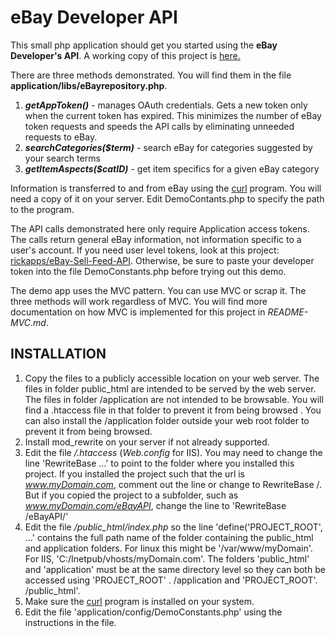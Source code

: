 # eBay Developer API 
This small php application should get you started using the **eBay Developer's API**. A working copy of this project is [here.](https://php-mvc.rickapps.com)

There are three methods demonstrated. You will find them in the file **application/libs/eBayrepository.php**.

1. ***getAppToken()*** - manages OAuth credentials. Gets a new token only when the current token has expired. This minimizes the number of eBay token requests and speeds the API calls by eliminating unneeded requests to eBay.
2. ***searchCategories($term)*** - search eBay for categories suggested by your search terms
3. ***getItemAspects($catID)*** - get item specifics for a given eBay category

Information is transferred to and from eBay using the [curl](https://curl.se/) program. You will need a copy of it on your server. Edit DemoContants.php to specify the path to the program.

The API calls demonstrated here only require Application access tokens. The calls return
general eBay information, not information specific to a user's account. If you need user level tokens, look at this project: [rickapps/eBay-Sell-Feed-API](https://github.com/rickapps/eBay-Sell-Feed-API). Otherwise, be sure to paste your developer token into the file DemoConstants.php before trying out this demo. 

The demo app uses the MVC pattern. You can use MVC or scrap it. The three methods will work regardless of MVC. You will find more documentation on how MVC is implemented for this project in  *README-MVC.md*.

## INSTALLATION
1. Copy the files to a publicly accessible location on your web server. The files in folder public_html are intended to be served by the web server. The files in folder /application are not intended to be browsable. You will find a .htaccess file in that folder to prevent it from being browsed . You can also install the /application folder outside your web root folder to prevent it from being browsed. 
2. Install mod_rewrite on your server if not already supported.
3. Edit the file */.htaccess* (*Web.config* for IIS). You may need to change the line 'RewriteBase ...' to point to the folder where you installed this project. If you installed the project such that the url is *www.myDomain.com*, comment out the line or change to RewriteBase /. But if you copied the project to a subfolder, such as *www.myDomain.com/eBayAPI*, change the line to 'RewriteBase /eBayAPI/'
4. Edit the file */public_html/index.php* so the line 'define('PROJECT_ROOT', ...' contains the full path name of the folder containing the public_html and application folders. For linux this might be '/var/www/myDomain'. For IIS, 'C:/Inetpub/vhosts/myDomain.com'. The folders 'public_html' and 'application' must be at the same directory level so they can both be accessed using 'PROJECT_ROOT' . /application and 'PROJECT_ROOT'. /public_html'.
5. Make sure the [curl](https://curl.se/) program is installed on your system.
6. Edit the file 'application/config/DemoConstants.php' using the instructions in the file.
